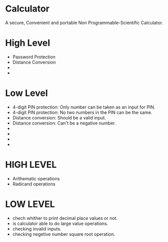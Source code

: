 ﻿# Calculator

A secure, Convenient and portable Non Programmable-Scientific Calculator.   


# High Level

 - Password Protection
 - Distance Conversion
 -
 -

# Low Level

 - 4-digit PIN protection: Only number can be taken as an input for PIN.
 - 4-digit PIN protection: No two numbers in the PIN can be the same. 
 - Distance conversion: Should be a valid input.
 - Distance conversion: Can't be a negative number.
 - 
 -
 -
 -


# HIGH LEVEL

- Arithematic operations
- Radicand operations

# LOW LEVEL

- chech whither to print decimal place values or not.
- is calculator able to do large value operations.
- checking invalid inputs.
- checking negetive number square root operation.
